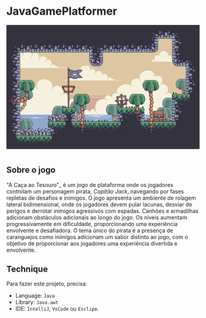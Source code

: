 # JavaGamePlatformer
![](res/5_0OvA.gif)
#

## Sobre o jogo
"A Caça ao Tesouro"_ é um jogo de plataforma onde os jogadores controlam um personagem pirata, _Capitão Jack_, navegando por fases repletas de desafios e inimigos. O jogo apresenta um ambiente de rolagem lateral bidimensional, onde os jogadores devem pular lacunas, desviar de perigos e derrotar inimigos agressivos com espadas. Canhões e armadilhas adicionam obstáculos adicionais ao longo do jogo. Os níveis aumentam progressivamente em dificuldade, proporcionando uma experiência envolvente e desafiadora. O tema único do pirata e a presença de caranguejos como inimigos adicionam um sabor distinto ao jogo, com o objetivo de proporcionar aos jogadores uma experiência divertida e envolvente.

## Technique 
Para fazer este projeto, precisa: 
- Language: `Java`
- Library: `Java.awt`
- IDE: `IntelliJ`, `VsCode` ou `Esclipe`.
